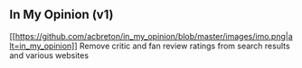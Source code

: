 ## In My Opinion (v1)

[[https://github.com/acbreton/in_my_opinion/blob/master/images/imo.png|alt=in_my_opinion]]
Remove critic and fan review ratings from search results and various websites

